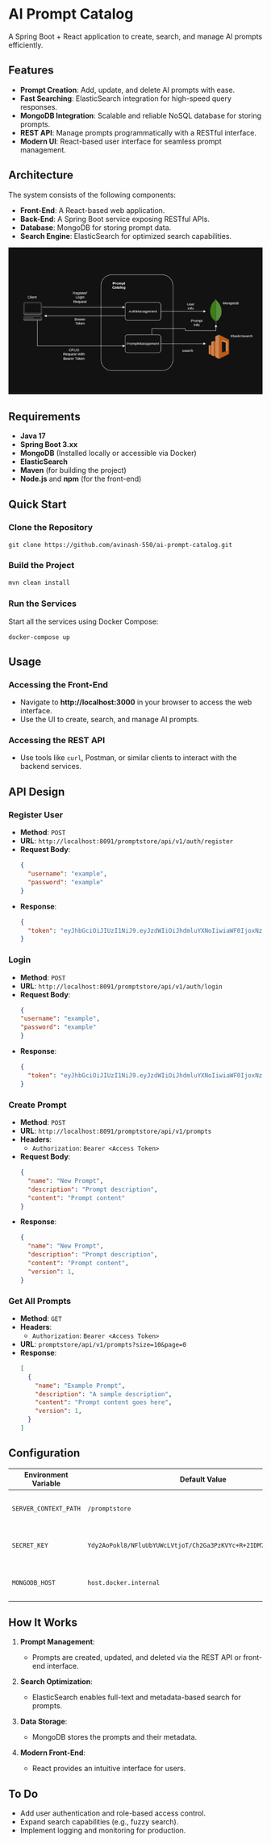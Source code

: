 # AI Prompt Catalog
A Spring Boot + React application to create, search, and manage AI prompts efficiently.



## Features

- **Prompt Creation**: Add, update, and delete AI prompts with ease.
- **Fast Searching**: ElasticSearch integration for high-speed query responses.
- **MongoDB Integration**: Scalable and reliable NoSQL database for storing prompts.
- **REST API**: Manage prompts programmatically with a RESTful interface.
- **Modern UI**: React-based user interface for seamless prompt management.



## Architecture
The system consists of the following components:
- **Front-End**: A React-based web application.
- **Back-End**: A Spring Boot service exposing RESTful APIs.
- **Database**: MongoDB for storing prompt data.
- **Search Engine**: ElasticSearch for optimized search capabilities.

![Architecture Diagram](artifacts/architecture.png)



## Requirements

- **Java 17**
- **Spring Boot 3.xx**
- **MongoDB** (Installed locally or accessible via Docker)
- **ElasticSearch**
- **Maven** (for building the project)
- **Node.js** and **npm** (for the front-end)



## Quick Start

### Clone the Repository

```
git clone https://github.com/avinash-550/ai-prompt-catalog.git
```

### Build the Project

```bash
mvn clean install
```



### Run the Services

Start all the services using Docker Compose:

```
docker-compose up
```



## Usage

### Accessing the Front-End
- Navigate to **http://localhost:3000** in your browser to access the web interface.
- Use the UI to create, search, and manage AI prompts.

### Accessing the REST API
- Use tools like `curl`, Postman, or similar clients to interact with the backend services.


## API Design
### **Register User**
- **Method**: `POST`
- **URL**: `http://localhost:8091/promptstore/api/v1/auth/register`
- **Request Body**:
  ```json
  {
    "username": "example",
    "password": "example"
  }
  ```
- **Response**:
  ```json
  {
    "token": "eyJhbGciOiJIUzI1NiJ9.eyJzdWIiOiJhdmluYXNoIiwiaWF0IjoxNzM2MjczMDgwLCJleHAiOjE3MzYzMDkwODB9.hz3wcy16uapZvo0X_8fLAGCyqQMriaKoFJ6NVpwBBsA"
  }
  ```


### **Login**
- **Method**: `POST`
- **URL**: `http://localhost:8091/promptstore/api/v1/auth/login`
- **Request Body**:
    ```json
  {
    "username": "example",
    "password": "example"
  }
  ```
- **Response**:
  ```json
  {
    "token": "eyJhbGciOiJIUzI1NiJ9.eyJzdWIiOiJhdmluYXNoIiwiaWF0IjoxNzM2MjczMDgwLCJleHAiOjE3MzYzMDkwODB9.hz3wcy16uapZvo0X_8fLAGCyqQMriaKoFJ6NVpwBBsA"
  }
  ```
  
### **Create Prompt**
- **Method**: `POST`
- **URL**: `http://localhost:8091/promptstore/api/v1/prompts`
- **Headers**:
  - `Authorization`: `Bearer <Access Token>`
- **Request Body**:
  ```json
  {
    "name": "New Prompt",
    "description": "Prompt description",
    "content": "Prompt content"
  }
  ```
- **Response**:
  ```json
  {
    "name": "New Prompt",
    "description": "Prompt description",
    "content": "Prompt content",
    "version": 1,
  }
  ```

### **Get All Prompts**
- **Method**: `GET`
- **Headers**:
  - `Authorization`: `Bearer <Access Token>`
- **URL**: `promptstore/api/v1/prompts?size=10&page=0`
- **Response**:
  ```json
  [
    {
      "name": "Example Prompt",
      "description": "A sample description",
      "content": "Prompt content goes here",
      "version": 1,
    }
  ]
  ```



## Configuration
| Environment Variable      | Default Value | Description                                   |
|---------------------------|---------------|-----------------------------------------------|
| `SERVER_CONTEXT_PATH`     | `/promptstore`| Spring Boot application context path          |
| `SECRET_KEY`              | `Ydy2AoPokl8/NFluUbYUWcLVtjoT/Ch2Ga3PzKVYc+R+2IDM7DKmn1mza++Z2Voy` | Secret key for Spring Boot application       |
| `MONGODB_HOST`            | `host.docker.internal` | MongoDB host for storing prompts          |

## How It Works

1. **Prompt Management**:  
   - Prompts are created, updated, and deleted via the REST API or front-end interface.
   
2. **Search Optimization**:  
   - ElasticSearch enables full-text and metadata-based search for prompts.

3. **Data Storage**:  
   - MongoDB stores the prompts and their metadata.

4. **Modern Front-End**:  
   - React provides an intuitive interface for users.



## To Do

- Add user authentication and role-based access control.
- Expand search capabilities (e.g., fuzzy search).
- Implement logging and monitoring for production.
